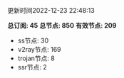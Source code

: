 更新时间2022-12-23 22:48:13

**总订阅: 45**
**总节点: 850**
**有效节点: 209**
- ss节点: 30
- v2ray节点: 169
- trojan节点: 8
- ssr节点: 2
